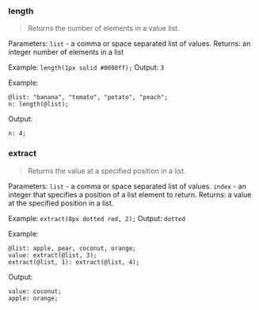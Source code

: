 ### length

> Returns the number of elements in a value list.

Parameters: `list` - a comma or space separated list of values.
Returns: an integer number of elements in a list

Example: `length(1px solid #0080ff);`
Output: `3`

Example:

```less
@list: "banana", "tomato", "potato", "peach";
n: length(@list);
```

Output:

```
n: 4;
```

### extract

> Returns the value at a specified position in a list.

Parameters:
`list` - a comma or space separated list of values.
`index` - an integer that specifies a position of a list element to return.
Returns: a value at the specified position in a list.

Example: `extract(8px dotted red, 2);`
Output: `dotted`

Example:

```less
@list: apple, pear, coconut, orange;
value: extract(@list, 3);
extract(@list, 1): extract(@list, 4);

```

Output:

```
value: coconut;
apple: orange;
```
